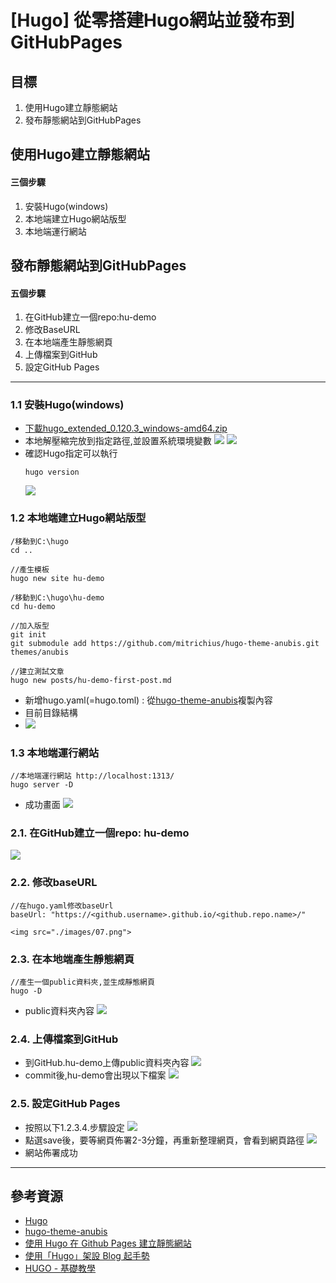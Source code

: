# [Hugo] 從零搭建Hugo網站並發布到GitHubPages

## 目標
1. 使用Hugo建立靜態網站
2. 發布靜態網站到GitHubPages

## 使用Hugo建立靜態網站
#### 三個步驟
1. 安裝Hugo(windows)
2. 本地端建立Hugo網站版型
3. 本地端運行網站

## 發布靜態網站到GitHubPages
#### 五個步驟
1. 在GitHub建立一個repo:hu-demo
1. 修改BaseURL
2. 在本地端產生靜態網頁
3. 上傳檔案到GitHub
4. 設定GitHub Pages



---


### 1.1 安裝Hugo(windows)
- [下載hugo_extended_0.120.3_windows-amd64.zip](https://github.com/gohugoio/hugo/releases)
- 本地解壓縮完放到指定路徑,並設置系統環境變數
    <img src="./images/1.png">
    <img src="./images/02.png">
- 確認Hugo指定可以執行
    ```
    hugo version
    ```
    <img src="./images/03.png">


### 1.2 本地端建立Hugo網站版型
```
/移動到C:\hugo
cd .. 

//產生模板
hugo new site hu-demo

/移動到C:\hugo\hu-demo
cd hu-demo

//加入版型
git init
git submodule add https://github.com/mitrichius/hugo-theme-anubis.git themes/anubis

//建立測試文章
hugo new posts/hu-demo-first-post.md

```
- 新增hugo.yaml(=hugo.toml) : 從[hugo-theme-anubis](https://themes.gohugo.io/themes/hugo-theme-anubis/#update-config-file)複製內容
- 目前目錄結構
- <img src="./images/04.png">


### 1.3 本地端運行網站
```
//本地端運行網站 http://localhost:1313/
hugo server -D
```
- 成功畫面
    <img src="./images/05.png">
    

### 2.1. 在GitHub建立一個repo: hu-demo
<img src="./images/06.png">


### 2.2. 修改baseURL
```
//在hugo.yaml修改baseUrl
baseUrl: "https://<github.username>.github.io/<github.repo.name>/"
```
    <img src="./images/07.png">


### 2.3. 在本地端產生靜態網頁
```
//產生一個public資料夾,並生成靜態網頁
hugo -D
```
- public資料夾內容
    <img src="./images/08.png">


### 2.4. 上傳檔案到GitHub
- 到GitHub.hu-demo上傳public資料夾內容
    <img src="./images/09.png">
- commit後,hu-demo會出現以下檔案
    <img src="./images/10.png">


### 2.5. 設定GitHub Pages
- 按照以下1.2.3.4.步驟設定
  <img src="./images/11.png">
- 點選save後，要等網頁佈署2-3分鐘，再重新整理網頁，會看到網頁路徑
  <img src="./images/12.png">
- 網站佈署成功

---


## 參考資源
- [Hugo](https://gohugo.io/)
- [hugo-theme-anubis](https://themes.gohugo.io/themes/hugo-theme-anubis/)
- [使用 Hugo 在 Github Pages 建立靜態網站](https://hackmd.io/@udzQ2BohS5C0Xc66dtaYIA/S1wSWRbrO)
- [使用「Hugo」架設 Blog 起手勢](https://coreynote.life/posts/2022/12/hello-hugo/)
- [HUGO - 基礎教學](https://hi-founder.com/p/hugo-%E5%9F%BA%E7%A4%8E%E6%95%99%E5%AD%B8/#configtoml-%E5%B8%B8%E7%94%A8%E9%A0%85%E7%9B%AE)


